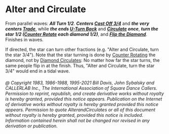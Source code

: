 
# Alter and Circulate

From parallel waves:
***All Turn 1/2***.
***Centers [Cast Off 3/4](../ms/cast_off_three_quarters.md)***
and ***the very centers [Trade](../b2/trade.md)***,
while ***the ends [U-Turn Back](../b1/turn_back.md)*** and
***[Circulate](../b1/circulate.md) once***,
***turn the star 1/2 ([Counter Rotate](../a2/box_counter_rotate.md) each diamond 1/2)***,
and ***[Flip the Diamond](../plus/flip_the_diamond.md)***.
Finishes in waves. 

If directed, the star can turn other fractions (e.g. "Alter and
Circulate, turn the star 3/4"). Note that the star turning is done by 
[Counter Rotating](../a2/box_counter_rotate.md) the diamond, not by 
[Diamond Circulates](../plus/diamond_circulate.md): No matter how far the
star turns, the same people flip in at the finish. Thus, "Alter and
Circulate, turn the star 3/4" would end in a tidal wave.

###### @ Copyright 1983, 1986-1988, 1995-2021 Bill Davis, John Sybalsky and CALLERLAB Inc., The International Association of Square Dance Callers. Permission to reprint, republish, and create derivative works without royalty is hereby granted, provided this notice appears. Publication on the Internet of derivative works without royalty is hereby granted provided this notice appears. Permission to quote AlterandCirculates or all of this document without royalty is hereby granted, provided this notice is included. Information contained herein shall not be changed nor revised in any derivation or publication.
 
<!-- Parts
AlterandCirculate1
AlterandCirculate2
AlterandCirculate3
AlterandCirculate2
AlterandCirculate3
AlterandCirculate4
AlterandCirculate5
-->